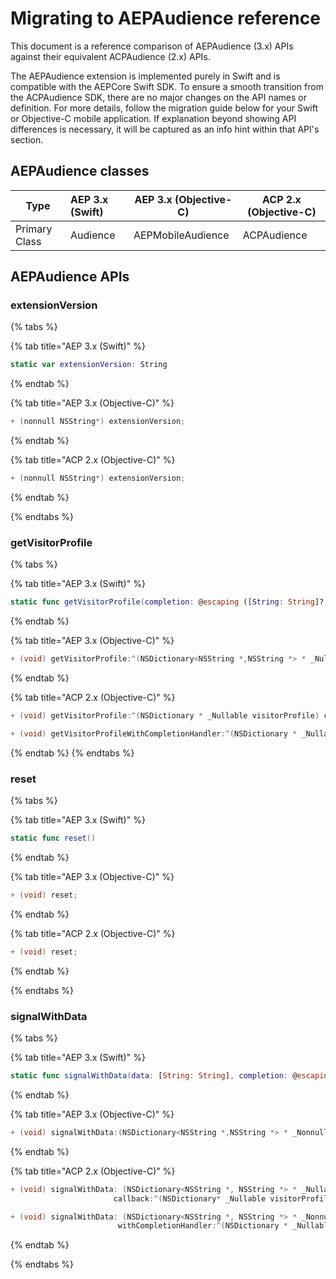 # Migrating to AEPAudience reference

This document is a reference comparison of AEPAudience (3.x) APIs against their equivalent ACPAudience (2.x) APIs.

The AEPAudience extension is implemented purely in Swift and is compatible with the AEPCore Swift SDK. To ensure a smooth transition from the ACPAudience SDK, there are no major changes on the API names or definition. For more details, follow the migration guide below for your Swift or Objective-C mobile application. If explanation beyond showing API differences is necessary, it will be captured as an info hint within that API's section.

## AEPAudience classes

| Type          | AEP 3.x (Swift) | AEP 3.x (Objective-C) | ACP 2.x (Objective-C) |
| ------------- | :-------------- | --------------------- | --------------------- |
| Primary Class | Audience        | AEPMobileAudience     | ACPAudience           |



## AEPAudience APIs

### extensionVersion

{% tabs %}

{% tab title="AEP 3.x (Swift)" %}

```swift
static var extensionVersion: String
```

{% endtab %}

{% tab title="AEP 3.x (Objective-C)" %}

```objective-c
+ (nonnull NSString*) extensionVersion;
```

{% endtab %}

{% tab title="ACP 2.x (Objective-C)" %}

```objective-c
+ (nonnull NSString*) extensionVersion;
```

{% endtab %}

{% endtabs %}

### getVisitorProfile

{% tabs %}

{% tab title="AEP 3.x (Swift)" %}

```swift
static func getVisitorProfile(completion: @escaping ([String: String]?, Error?) -> Void)
```

{% endtab %}

{% tab title="AEP 3.x (Objective-C)" %}

```objective-c
+ (void) getVisitorProfile:^(NSDictionary<NSString *,NSString *> * _Nullable visitorProfile, NSError * _Nullable error)completion
```

{% endtab %}

{% tab title="ACP 2.x (Objective-C)" %}

```objective-c
+ (void) getVisitorProfile:^(NSDictionary * _Nullable visitorProfile) callback;

+ (void) getVisitorProfileWithCompletionHandler:^(NSDictionary * _Nullable visitorProfile, NSError * _Nullable error) completionHandler;
```

{% endtab %}
{% endtabs %}

### reset

{% tabs %}

{% tab title="AEP 3.x (Swift)" %}

```swift
static func reset()
```

{% endtab %}

{% tab title="AEP 3.x (Objective-C)" %}

```objective-c
+ (void) reset;
```

{% endtab %}

{% tab title="ACP 2.x (Objective-C)" %}

```objective-c
+ (void) reset;
```

{% endtab %}

{% endtabs %}

### signalWithData

{% tabs %}

{% tab title="AEP 3.x (Swift)" %}

```swift
static func signalWithData(data: [String: String], completion: @escaping ([String: String]?, Error?) -> Void) 
```

{% endtab %}

{% tab title="AEP 3.x (Objective-C)" %}

```objective-c
+ (void) signalWithData:(NSDictionary<NSString *,NSString *> * _Nonnull data) completion:^(NSDictionary<NSString *,NSString *> * _Nullable vistorProfile, NSError * _Nullable error)completion
```

{% endtab %}

{% tab title="ACP 2.x (Objective-C)" %}

```objective-c
+ (void) signalWithData: (NSDictionary<NSString *, NSString *> * _Nullable) data
                       callback:^(NSDictionary* _Nullable visitorProfile) callback;

+ (void) signalWithData: (NSDictionary<NSString *, NSString *> * _Nonnull) data
                        withCompletionHandler:^(NSDictionary * _Nullable visitorProfile, NSError *         _Nullable error) completionHandler;
```

{% endtab %}

{% endtabs %}


